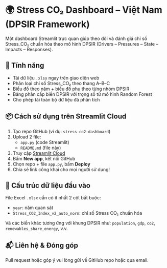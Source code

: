 # 🌍 Stress CO₂ Dashboard – Việt Nam (DPSIR Framework)

Một dashboard Streamlit trực quan giúp theo dõi và đánh giá chỉ số Stress_CO₂ chuẩn hóa theo mô hình DPSIR (Drivers – Pressures – State – Impacts – Responses).

## 🚀 Tính năng

- Tải dữ liệu `.xlsx` ngay trên giao diện web
- Phân loại chỉ số Stress_CO₂ theo thang A–B–C
- Biểu đồ theo năm + biểu đồ phụ theo từng nhóm DPSIR
- Bảng phân cấp biến DPSIR với trọng số từ mô hình Random Forest
- Cho phép tải toàn bộ dữ liệu đã phân tích

## 📦 Cách sử dụng trên Streamlit Cloud

1. Tạo repo GitHub (ví dụ: `stress-co2-dashboard`)
2. Upload 2 file:
   - `app.py` (code Streamlit)
   - `README.md` (file này)
3. Truy cập [Streamlit Cloud](https://streamlit.io/cloud)
4. Bấm **New app**, kết nối GitHub
5. Chọn repo + file `app.py`, bấm **Deploy**
6. Chia sẻ link công khai cho mọi người sử dụng!

## 📁 Cấu trúc dữ liệu đầu vào

File Excel `.xlsx` cần có ít nhất 2 cột bắt buộc:

- `year`: năm quan sát
- `Stress_CO2_Index_v2_auto_norm`: chỉ số Stress CO₂ chuẩn hóa

Và các biến khác tương ứng với khung DPSIR như: `population`, `gdp`, `co2`, `renewables_share_energy`, v.v.

## 📬 Liên hệ & Đóng góp

Pull request hoặc góp ý vui lòng gửi về GitHub repo hoặc qua email.